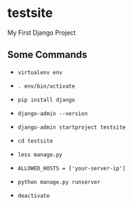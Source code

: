 # testsite

My First Django Project

## Some Commands

* `virtualenv env`

* `. env/bin/activate`
  
* `pip install django`
 
* `django-admin --version`
 
* `django-admin startproject testsite`
 
* `cd testsite`
 
* `less manage.py`
 
* `ALLOWED_HOSTS = ['your-server-ip']`
 
* `python manage.py runserver`
 
* `deactivate `